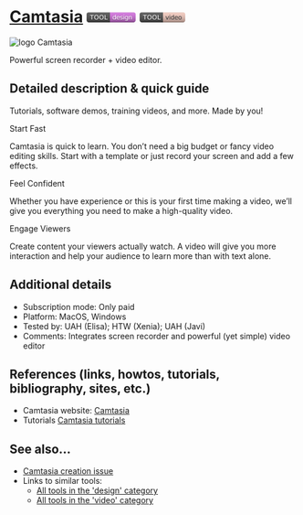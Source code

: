 # [Camtasia](https://www.techsmith.es/editor-video.html)  [<img src="images/design.png" align="bottom">](https://github.com/e-CLOSE/Toolbox/issues?q=label%3A01_TOOL+label%3Adesign) [<img src="images/video.png" align="bottom">](https://github.com/e-CLOSE/Toolbox/issues?q=label%3A01_TOOL+label%3Avideo)
![logo Camtasia](https://user-images.githubusercontent.com/96419022/157250278-62c78553-2162-4be7-980f-f713ab490562.png)

Powerful screen recorder + video editor.


## Detailed description & quick guide

Tutorials, software demos, training videos, and more. Made by you!

Start Fast

Camtasia is quick to learn. You don’t need a big budget or fancy video editing skills. Start with a template or just record your screen and add a few effects.

Feel Confident

Whether you have experience or this is your first time making a video, we’ll give you everything you need to make a high-quality video.

Engage Viewers

Create content your viewers actually watch. A video will give you more interaction and help your audience to learn more than with text alone.

## Additional details

- Subscription mode: Only paid
- Platform: MacOS, Windows
- Tested by: UAH (Elisa); HTW (Xenia); UAH (Javi)
- Comments: Integrates screen recorder and powerful (yet simple) video editor


## References (links, howtos, tutorials, bibliography, sites, etc.)

- Camtasia website: [Camtasia](https://www.techsmith.es/editor-video.html)
- Tutorials [Camtasia tutorials](https://www.youtube.com/watch?v=bS6pRt_R0m8&list=PLDyDYqoIde4Bd1dAXoF0sfxiI8zpBryqy)


## See also...

- [Camtasia creation issue](https://github.com/e-CLOSE/Toolbox/issues/89)
- Links to similar tools:
  - [All tools in the 'design' category](https://github.com/e-CLOSE/Toolbox/issues?q=label%3A01_TOOL+label%3Adesign)
  - [All tools in the 'video' category](https://github.com/e-CLOSE/Toolbox/issues?q=label%3A01_TOOL+label%3Avideo)
